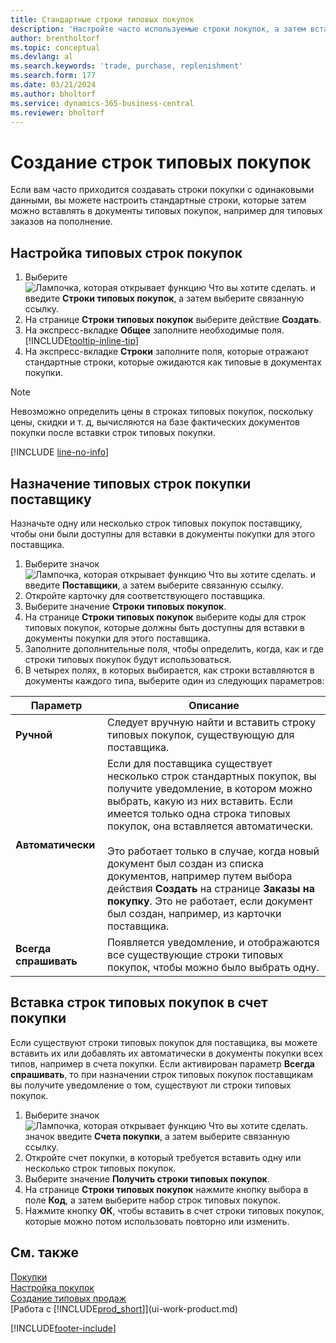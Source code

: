 ```yaml
---
title: Стандартные строки типовых покупок
description: 'Настройте часто используемые строки покупок, а затем вставьте их в документы покупки, чтобы быстро заполнять строки стандартной информацией.'
author: brentholtorf
ms.topic: conceptual
ms.devlang: al
ms.search.keywords: 'trade, purchase, replenishment'
ms.search.form: 177
ms.date: 03/21/2024
ms.author: bholtorf
ms.service: dynamics-365-business-central
ms.reviewer: bholtorf
---
```

# <a name="create-recurring-purchase-lines"></a>Создание строк типовых покупок

Если вам часто приходится создавать строки покупки с одинаковыми данными, вы можете настроить стандартные строки, которые затем можно вставлять в документы типовых покупок, например для типовых заказов на пополнение.

## <a name="set-up-recurring-purchase-lines"></a>Настройка типовых строк покупок

1. Выберите ![Лампочка, которая открывает функцию Что вы хотите сделать.](media/ui-search/search_small.png "Что вы хотите сделать") и введите **Строки типовых покупок**, а затем выберите связанную ссылку.
2. На странице **Строки типовых покупок** выберите действие **Создать**.
3. На экспресс-вкладке **Общее** заполните необходимые поля. [!INCLUDE[tooltip-inline-tip](includes/tooltip-inline-tip_md.md)]
4. На экспресс-вкладке **Строки** заполните поля, которые отражают стандартные строки, которые ожидаются как типовые в документах покупки.

> [!NOTE]
> Невозможно определить цены в строках типовых покупок, поскольку цены, скидки и т. д, вычисляются на базе фактических документов покупки после вставки строк типовых покупки.

[!INCLUDE [line-no-info](includes/line-no-info.md)]

## <a name="assign-recurring-purchase-lines-to-a-vendor"></a>Назначение типовых строк покупки поставщику

Назначьте одну или несколько строк типовых покупок поставщику, чтобы они были доступны для вставки в документы покупки для этого поставщика.

1. Выберите значок ![Лампочка, которая открывает функцию Что вы хотите сделать.](media/ui-search/search_small.png "Что вы хотите сделать") и введите **Поставщики**, а затем выберите связанную ссылку.
2. Откройте карточку для соответствующего поставщика.
3. Выберите значение **Строки типовых покупок**.
4. На странице **Строки типовых покупок** выберите коды для строк типовых покупок, которые должны быть доступны для вставки в документы покупки для этого поставщика.
5. Заполните дополнительные поля, чтобы определить, когда, как и где строки типовых покупок будут использоваться.
6. В четырех полях, в которых выбирается, как строки вставляются в документы каждого типа, выберите один из следующих параметров:

|Параметр|Описание|
|------|-----------|
|**Ручной**|Следует вручную найти и вставить строку типовых покупок, существующую для поставщика.|
|**Автоматически**|Если для поставщика существует несколько строк стандартных покупок, вы получите уведомление, в котором можно выбрать, какую из них вставить. Если имеется только одна строка типовых покупок, она вставляется автоматически.<br /><br />Это работает только в случае, когда новый документ был создан из списка документов, например путем выбора действия **Создать** на странице **Заказы на покупку**. Это не работает, если документ был создан, например, из карточки поставщика.|
|**Всегда спрашивать**|Появляется уведомление, и отображаются все существующие строки типовых покупок, чтобы можно было выбрать одну.

## <a name="insert-recurring-purchase-lines-on-a-purchase-invoice"></a>Вставка строк типовых покупок в счет покупки

Если существуют строки типовых покупок для поставщика, вы можете вставить их или добавлять их автоматически в документы покупки всех типов, например в счета покупки. Если активирован параметр **Всегда спрашивать**, то при назначении строк типовых покупок поставщикам вы получите уведомление о том, существуют ли строки типовых покупок.

1. Выберите значок ![Лампочка, которая открывает функцию Что вы хотите сделать.](media/ui-search/search_small.png "Что вы хотите сделать") значок введите **Счета покупки**, а затем выберите связанную ссылку.
2. Откройте счет покупки, в который требуется вставить одну или несколько строк типовых покупок.
3. Выберите значение **Получить строки типовых покупок**.
4. На странице **Строки типовых покупок** нажмите кнопку выбора в поле **Код**, а затем выберите набор строк типовых покупок.
5. Нажмите кнопку **ОК**, чтобы вставить в счет строки типовых покупок, которые можно потом использовать повторно или изменить.

## <a name="see-also"></a>См. также

[Покупки](purchasing-manage-purchasing.md)  
[Настройка покупок](purchasing-setup-purchasing.md)  
[Создание типовых продаж](sales-how-work-standard-lines.md)  
[Работа с [!INCLUDE[prod_short](includes/prod_short.md)]](ui-work-product.md)  

[!INCLUDE[footer-include](includes/footer-banner.md)]
